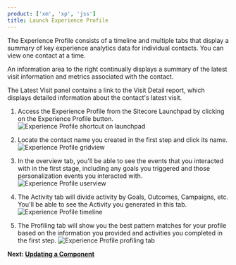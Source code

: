 ```yaml
---
product: ['xm', 'xp', 'jss']
title: Launch Experience Profile
---
```


The Experience Profile consists of a timeline and multiple tabs that display a summary of key experience analytics data for individual contacts. You can view one contact at a time.

An information area to the right continually displays a summary of the latest visit information and metrics associated with the contact.

The Latest Visit panel contains a link to the Visit Detail report, which displays detailed information about the contact's latest visit.

1. Access the Experience Profile from the Sitecore Launchpad by clicking on the Experience Profile button.
   ![Experience Profile shortcut on launchpad](https://mss-p-006-delivery.sitecorecontenthub.cloud/api/public/content/ddab0a663ee140dfa6a635a1045211e8?v=3c49d9eb)

2. Locate the contact name you created in the first step and click its name.
   ![Experience Profile gridview](https://mss-p-006-delivery.sitecorecontenthub.cloud/api/public/content/0f610258ce0c4e9ea39e0b5c3fa15197?v=f7470523)

3. In the overview tab, you'll be able to see the events that you interacted with in the first stage, including any goals you triggered and those personalization events you interacted with.
   ![Experience Profile userview](https://mss-p-006-delivery.sitecorecontenthub.cloud/api/public/content/6a0135e5c44b4f67bc4ea29d0989a03d?v=bbba8012)

4. The Activity tab will divide activity by Goals, Outcomes, Campaigns, etc. You'll be able to see the Activity you generated in this tab.
   ![Experience Profile timeline](https://mss-p-006-delivery.sitecorecontenthub.cloud/api/public/content/0846564f83b24091adc2b6fe21cbc25d?v=d9cfdc27)

5. The Profiling tab will show you the best pattern matches for your profile based on the information you provided and activities you completed in the first step.
   ![Experience Profile profiling tab](https://mss-p-006-delivery.sitecorecontenthub.cloud/api/public/content/8fc2108e04b548e79210aa45c505aa77?v=b2f323c4)

**Next: [Updating a Component](/trials/jss-connected-demo/exploring-code/updating-component)**
